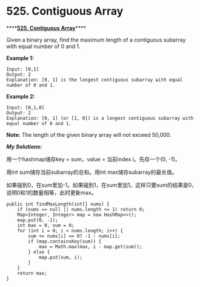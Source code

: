 # 525. Contiguous Array

\*\*\*\*[**525. Contiguous Array**](https://leetcode.com/problems/contiguous-array/)\*\*\*\*

Given a binary array, find the maximum length of a contiguous subarray with equal number of 0 and 1.

**Example 1:**

```text
Input: [0,1]
Output: 2
Explanation: [0, 1] is the longest contiguous subarray with equal number of 0 and 1.
```

**Example 2:**

```text
Input: [0,1,0]
Output: 2
Explanation: [0, 1] (or [1, 0]) is a longest contiguous subarray with equal number of 0 and 1.
```

**Note:** The length of the given binary array will not exceed 50,000.

_**My Solutions:**_

用一个hashmap储存key = sum，value = 当前index i。先存一个\(0, -1\)。

用int sum储存当前subarray的总和。用int max储存subarray的最长值。

如果碰到0，在sum里加-1。如果碰到1，在sum里加1。这样只要sum的结果是0，说明0和1的数量相等，此时更新max。

```text
public int findMaxLength(int[] nums) {
    if (nums == null || nums.length <= 1) return 0;
    Map<Integer, Integer> map = new HashMap<>();
    map.put(0, -1);
    int max = 0, sum = 0;
    for (int i = 0; i < nums.length; i++) {
        sum += nums[i] == 0? -1 : nums[i];
        if (map.containsKey(sum)) {
            max = Math.max(max, i - map.get(sum));
        } else {
            map.put(sum, i);
        }
    }
    return max;
}
```



